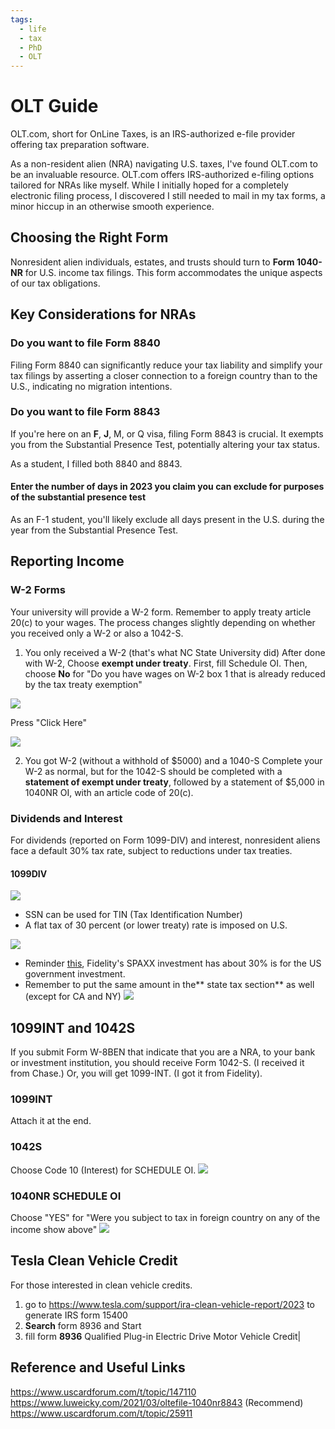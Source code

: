 ```yaml
---
tags:
  - life
  - tax
  - PhD
  - OLT
---
```

# OLT Guide
OLT.com, short for OnLine Taxes, is an IRS-authorized e-file provider offering tax preparation software.

As a non-resident alien (NRA) navigating U.S. taxes, I've found OLT.com to be an invaluable resource. OLT.com offers IRS-authorized e-filing options tailored for NRAs like myself. While I initially hoped for a completely electronic filing process, I discovered I still needed to mail in my tax forms, a minor hiccup in an otherwise smooth experience.

## Choosing the Right Form
Nonresident alien individuals, estates, and trusts should turn to **Form 1040-NR** for U.S. income tax filings. This form accommodates the unique aspects of our tax obligations.

## Key Considerations for NRAs

### Do you want to file Form 8840
Filing Form 8840 can significantly reduce your tax liability and simplify your tax filings by asserting a closer connection to a foreign country than to the U.S., indicating no migration intentions.
### Do you want to file Form 8843
If you're here on an **F**, **J**, M, or Q visa, filing Form 8843 is crucial. It exempts you from the Substantial Presence Test, potentially altering your tax status.

As a student, I filled both 8840 and 8843.

#### Enter the number of days in 2023 you claim you can exclude for purposes of the substantial presence test
As an F-1 student, you'll likely exclude all days present in the U.S. during the year from the Substantial Presence Test.

## Reporting Income
### W-2 Forms
Your university will provide a W-2 form. Remember to apply treaty article 20(c) to your wages. The process changes slightly depending on whether you received only a W-2 or also a 1042-S.


1. You only received a W-2 (that's what NC State University did)
After done with W-2, Choose **exempt under treaty**. First, fill Schedule OI. Then, choose **No** for "Do you have wages on W-2 box 1 that is already reduced by the tax treaty exemption"


![](https://webresources.aaaab3n.moe/share/SCR-20240320-ovcc.png)

Press "Click Here"

![](https://webresources.aaaab3n.moe/share/1040nr.png)

2. You got W-2 (without a withhold of $5000) and a 1040-S
Complete your W-2 as normal, but for the 1042-S should be completed with a **statement of exempt under treaty**, followed by a statement of $5,000 in 1040NR OI, with an article code of 20(c).
### Dividends and Interest
For dividends (reported on Form 1099-DIV) and interest, nonresident aliens face a default 30% tax rate, subject to reductions under tax treaties. 
#### 1099DIV
![](https://webresources.aaaab3n.moe/share/Fidelity1099DIV.png)

- SSN can be used for TIN (Tax Identification Number)
- A flat tax of 30 percent (or lower treaty) rate is imposed on U.S.

![](https://webresources.aaaab3n.moe/share/7701b3.png)


- Reminder [this](https://www.uscardforum.com/t/topic/227991), Fidelity's SPAXX investment has about 30% is for the US government investment. 
- Remember to put the same amount in the** state tax section** as well (except for CA and NY)
![](https://webresources.aaaab3n.moe/share/spaxx-30.png)

## 1099INT and 1042S
If you submit Form W-8BEN that indicate that you are a NRA, to your bank or investment institution, you should receive Form 1042-S. (I received it from Chase.) Or, you will get 1099-INT. (I got it from Fidelity). 

### 1099INT
Attach it at the end.
### 1042S
Choose Code 10 (Interest) for SCHEDULE OI.
![](https://webresources.aaaab3n.moe/share/SCR-20240320-pawj.png)

### 1040NR SCHEDULE OI
Choose "YES" for "Were you subject to tax in foreign country on any of the income show above"
![](https://webresources.aaaab3n.moe/share/SCR-20240320-ovcc.png)

## Tesla Clean Vehicle Credit
For those interested in clean vehicle credits.

1. go to https://www.tesla.com/support/ira-clean-vehicle-report/2023 to generate IRS form 15400
2. **Search** form 8936 and Start
3. fill form **8936** Qualified Plug-in Electric Drive Motor Vehicle Credit|

## Reference and Useful Links
https://www.uscardforum.com/t/topic/147110
https://www.luweicky.com/2021/03/oltefile-1040nr8843 (Recommend)
https://www.uscardforum.com/t/topic/25911
